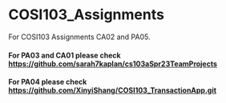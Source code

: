 # COSI103_Assignments
For COSI103 Assignments CA02 and PA05.

#### For PA03 and CA01 please check https://github.com/sarah7kaplan/cs103aSpr23TeamProjects

#### For PA04 please check https://github.com/XinyiShang/COSI103_TransactionApp.git
